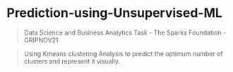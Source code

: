 # Prediction-using-Unsupervised-ML
> Data Science and Business Analytics Task - The Sparks Foundation - GRIPNOV21

> Using Kmeans clustering Analysis to predict the optimum number of clusters and represent it visually.
